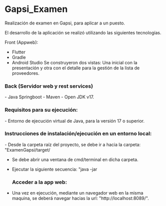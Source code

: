 # Gapsi_Examen
Realización de examen en Gapsi, para aplicar a un puesto.

El desarrollo de la aplicación se realizó utilizando las siguientes tecnologías.


Front (Appweb):
- Flutter
- Gradle
- Android Studio
Se construyeron dos vistas: Una inicial con la presentación y otra con el detalle para la gestión de la lista de proveedores.


<h3>Back (Servidor web y rest services)</h3>
- Java Springboot
- Maven
- Open JDK v17.

<h3>Requisitos para su ejecución:</h3>
- Entorno de ejecución virtual de Java, para la versión 17 o superior.

<h3>Instrucciones de instalación/ejecución en un entorno local:</h3>
- Desde la carpeta raíz del proyecto, se debe ir a hacia la carpeta: "ExamenGapsi/target/

- Se debe abrir una ventana de cmd/terminal en dicha carpeta.
- Ejecutar la siguiente secuencia: "java -jar

  <h3>Acceder a la app web:</h3>
- Una vez en ejecución, mediante un navegador web en la misma maquina, se deberá navegar hacias la url: "http://localhost:8089/".

  
